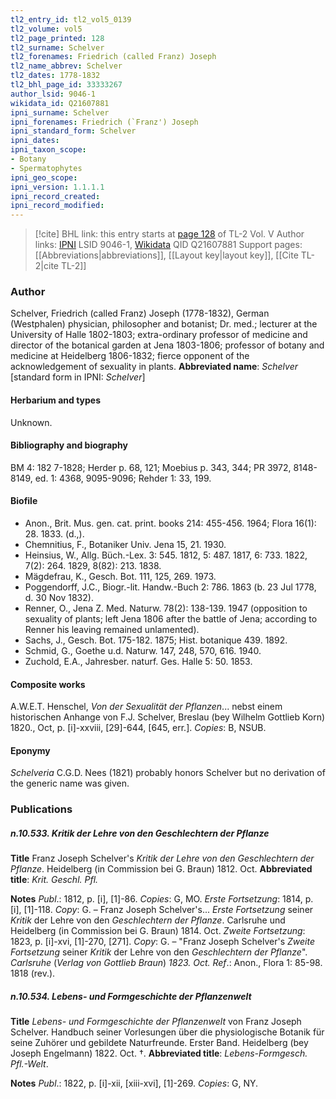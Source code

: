 ```yaml
---
tl2_entry_id: tl2_vol5_0139
tl2_volume: vol5
tl2_page_printed: 128
tl2_surname: Schelver
tl2_forenames: Friedrich (called Franz) Joseph
tl2_name_abbrev: Schelver
tl2_dates: 1778-1832
tl2_bhl_page_id: 33333267
author_lsid: 9046-1
wikidata_id: Q21607881
ipni_surname: Schelver
ipni_forenames: Friedrich (`Franz') Joseph
ipni_standard_form: Schelver
ipni_dates: 
ipni_taxon_scope: 
- Botany
- Spermatophytes
ipni_geo_scope: 
ipni_version: 1.1.1.1
ipni_record_created: 
ipni_record_modified:
---
```


> [!cite] BHL link: this entry starts at [page 128](https://www.biodiversitylibrary.org/page/33333267) of TL-2 Vol. V
> Author links: [IPNI](https://www.ipni.org/a/9046-1) LSID 9046-1, [Wikidata](https://www.wikidata.org/wiki/Q21607881) QID Q21607881
> Support pages: [[Abbreviations|abbreviations]], [[Layout key|layout key]], [[Cite TL-2|cite TL-2]]

### Author

Schelver, Friedrich (called Franz) Joseph (1778-1832), German (Westphalen) physician, philosopher and botanist; Dr. med.; lecturer at the University of Halle 1802-1803; extra-ordinary professor of medicine and director of the botanical garden at Jena 1803-1806; professor of botany and medicine at Heidelberg 1806-1832; fierce opponent of the acknowledgement of sexuality in plants. 
**Abbreviated name**: *Schelver* \[standard form in IPNI: *Schelver*\]

#### Herbarium and types

Unknown.

#### Bibliography and biography

BM 4: 182 7-1828; Herder p. 68, 121; Moebius p. 343, 344; PR 3972, 8148-8149, ed. 1: 4368, 9095-9096; Rehder 1: 33, 199.

#### Biofile

- Anon., Brit. Mus. gen. cat. print. books 214: 455-456. 1964; Flora 16(1): 28. 1833. (d.,).
- Chemnitius, F., Botaniker Univ. Jena 15, 21. 1930.
- Heinsius, W., Allg. Büch.-Lex. 3: 545. 1812, 5: 487. 1817, 6: 733. 1822, 7(2): 264. 1829, 8(82): 213. 1838.
- Mägdefrau, K., Gesch. Bot. 111, 125, 269. 1973.
- Poggendorff, J.C., Biogr.-lit. Handw.-Buch 2: 786. 1863 (b. 23 Jul 1778, d. 30 Nov 1832).
- Renner, O., Jena Z. Med. Naturw. 78(2): 138-139. 1947 (opposition to sexuality of plants; left Jena 1806 after the battle of Jena; according to Renner his leaving remained unlamented).
- Sachs, J., Gesch. Bot. 175-182. 1875; Hist. botanique 439. 1892.
- Schmid, G., Goethe u.d. Naturw. 147, 248, 570, 616. 1940.
- Zuchold, E.A., Jahresber. naturf. Ges. Halle 5: 50. 1853.

#### Composite works

A.W.E.T. Henschel, *Von der Sexualität der Pflanzen*... nebst einem historischen Anhange von F.J. Schelver, Breslau (bey Wilhelm Gottlieb Korn) 1820., Oct, p. \[i\]-xxviii, \[29\]-644, \[645, err.\]. *Copies*: B, NSUB.

#### Eponymy

*Schelveria* C.G.D. Nees (1821) probably honors Schelver but no derivation of the generic name was given.

### Publications

##### n.10.533. Kritik der Lehre von den Geschlechtern der Pflanze

**Title**
Franz Joseph Schelver's *Kritik der Lehre von den Geschlechtern der Pflanze*. Heidelberg (in Commission bei G. Braun) 1812. Oct.
**Abbreviated title**: *Krit. Geschl. Pfl.*

**Notes**
*Publ*.: 1812, p. \[i\], \[1\]-86. *Copies*: G, MO.
*Erste Fortsetzung*: 1814, p. \[i\], \[1\]-118. *Copy*: G. – Franz Joseph Schelver's... *Erste Fortsetzung* seiner *Kritik* der Lehre von den *Geschlechtern der Pflanze*. Carlsruhe und Heidelberg (in Commission bei G. Braun) 1814. Oct.
*Zweite Fortsetzung*: 1823, p. \[i\]-xvi, \[1\]-270, \[271\]. *Copy*: G. – "Franz Joseph Schelver's *Zweite Fortsetzung* seiner *Kritik* der Lehre von den *Geschlechtern der Pflanze*". *Carlsruhe* (*Verlag von Gottlieb Braun*) *1823. Oct.*
*Ref*.: Anon., Flora 1: 85-98. 1818 (rev.).

##### n.10.534. Lebens- und Formgeschichte der Pflanzenwelt

**Title**
*Lebens- und Formgeschichte der Pflanzenwelt* von Franz Joseph Schelver. Handbuch seiner Vorlesungen über die physiologische Botanik für seine Zuhörer und gebildete Naturfreunde. Erster Band. Heidelberg (bey Joseph Engelmann) 1822. Oct. †.
**Abbreviated title**: *Lebens-Formgesch. Pfl.-Welt*.

**Notes**
*Publ*.: 1822, p. \[i\]-xii, \[xiii-xvi\], \[1\]-269. *Copies*: G, NY.

